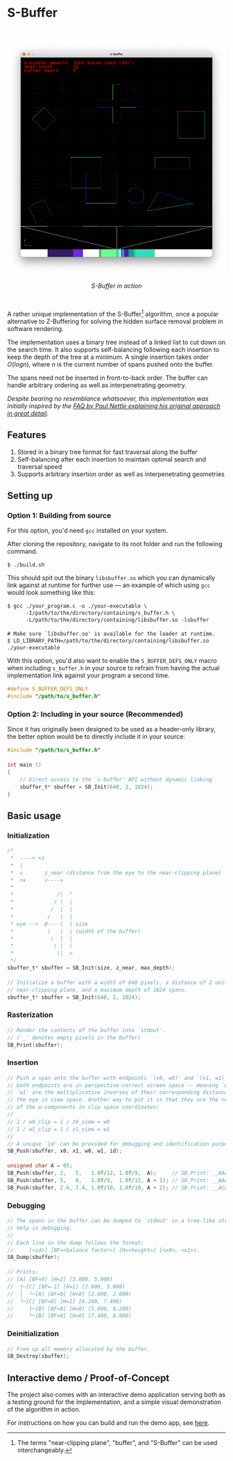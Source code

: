 # S-Buffer

<br>
<p align="center">
    <img width="684" src="./images/sb00.png"></img>
    <p align="center">
        <em style="font-size: 14px;">S-Buffer in action</em>
    </p>
</p>
<br>

A rather unique implementation of the S-Buffer[^1] algorithm, once a popular
alternative to Z-Buffering for solving the hidden surface removal problem in
software rendering.

The implementation uses a binary tree instead of a linked list to cut down on
the search time. It also supports self-balancing following each insertion to
keep the depth of the tree at a minimum. A single insertion takes order
$O(log n)$, where $n$ is the current number of spans pushed onto the buffer.

The spans need not be inserted in front-to-back order. The buffer can handle
arbitrary ordering as well as interpenetrating geometry.

_Despite bearing no resemblance whatsoever, this implementation was initially
inspired by the [FAQ by Paul Nettle explaining his original approach in great
detail](https://www.gamedev.net/articles/programming/graphics/s-buffer-faq-r668/)._

## Features

1. Stored in a binary tree format for fast traversal along the buffer
2. Self-balancing after each insertion to maintain optimal search and traversal
   speed
3. Supports arbitrary insertion order as well as interpenetrating geometries

## Setting up

### Option 1: Building from source

For this option, you'd need `gcc` installed on your system.

After cloning the repository, navigate to its root folder and run the following
command.

```shell
$ ./build.sh
```

This should spit out the binary `libsbuffer.so` which you can dynamically link
against at runtime for further use — an example of which using `gcc` would look
something like this:

```shell
$ gcc ./your_program.c -o ./your-executable \
      -I/path/to/the/directory/containing/s_buffer.h \
      -L/path/to/the/directory/containing/libsbuffer.so -lsbuffer

# Make sure `libsbuffer.so' is available for the loader at runtime.
$ LD_LIBRARY_PATH=/path/to/the/directory/containing/libsbuffer.so ./your-executable
```

With this option, you'd also want to enable the `S_BUFFER_DEFS_ONLY` macro when
including `s_buffer.h` in your source to refrain from having the actual
implementation link against your program a second time.

```c
#define S_BUFFER_DEFS_ONLY
#include "/path/to/s_buffer.h"
```

### Option 2: Including in your source (Recommended)

Since it has originally been designed to be used as a header-only library, the
better option would be to directly include it in your source:

```c
#include "/path/to/s_buffer.h"

int main ()
{
    // Direct access to the `s-buffer' API without dynamic linking
    sbuffer_t* sbuffer = SB_Init(640, 2, 1024);
}
```

## Basic usage

### Initialization

```c
/*
 *  ----> +z
 *  |
 *  v       z_near (distance from the eye to the near-clipping plane)
 *  +x      <---->
 *
 *              /|  ^
 *             / |  |
 *            /  |  |
 *           /   |  |
 * eye -->  @----|  | size
 *           \   |  | (width of the buffer)
 *            \  |  |
 *             \ |  |
 *              \|  v
 */
sbuffer_t* sbuffer = SB_Init(size, z_near, max_depth);

// Initialize a buffer with a width of 640 pixels, a distance of 2 units to the
// near-clipping plane, and a maximum depth of 1024 spans.
sbuffer_t* sbuffer = SB_Init(640, 2, 1024);
```

### Rasterization

```c
// Render the contents of the buffer into `stdout'.
// (`_' denotes empty pixels in the buffer)
SB_Print(sbuffer);
```

### Insertion

```c
// Push a span onto the buffer with endpoints `(x0, w0)' and `(x1, w1)' where
// both endpoints are in perspective-correct screen space -- meaning `w0' and
// `w1' are the multiplicative inverses of their corresponding distances from
// the eye in view space. Another way to put it is that they are the reciprocals
// of the w-components in clip space coordinates:
//
// 1 / w0_clip = 1 / z0_view = w0
// 1 / w1_clip = 1 / z1_view = w1
//
// A unique `id' can be provided for debugging and identification purposes.
SB_Push(sbuffer, x0, x1, w0, w1, id);

unsigned char A = 65;
SB_Push(sbuffer, 2,   5,   1.0f/12, 1.0f/9,  A);     // SB_Print: __AAA_____
SB_Push(sbuffer, 5,   8,   1.0f/9,  1.0f/12, A + 1); // SB_Print: __AAABBB__
SB_Push(sbuffer, 2.6, 7.4, 1.0f/10, 1.0f/10, A + 2); // SB_Print: __ACABCB__
```

### Debugging

```c
// The spans in the buffer can be dumped to `stdout' in a tree-like structure to
// help in debugging.
//
// Each line in the dump follows the format:
//     [<id>] [BF=<balance factor>] [H=<height>] [<x0>, <x1>).
SB_Dump(sbuffer);

// Prints:
// [A] [BF=0] [H=2] [3.800, 5.000)
//  ├─[C] [BF=-1] [H=1] [2.600, 3.800)
//  │  └─[A] [BF=0] [H=0] [2.000, 2.600)
//  └─[C] [BF=0] [H=1] [6.200, 7.400)
//     ├─[B] [BF=0] [H=0] [5.000, 6.200)
//     └─[B] [BF=0] [H=0] [7.400, 8.000)
```

### Deinitialization

```c
// Free up all memory allocated by the buffer.
SB_Destroy(sbuffer);
```

## Interactive demo / Proof-of-Concept

The project also comes with an interactive demo application serving both as a
testing ground for the implementation, and a simple visual demonstration of the
algorithm in action.

For instructions on how you can build and run the demo app, see [here](./demo/README.md).

[^1]: The terms "near-clipping plane", "buffer", and "S-Buffer" can be used
      interchangeably.
